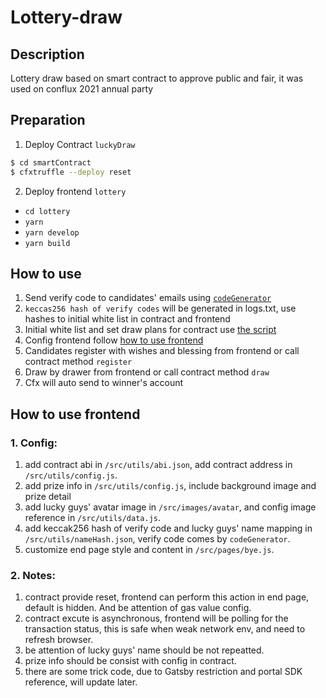 # Lottery-draw

## Description

Lottery draw based on smart contract to approve public and fair, it was used on conflux 2021 annual party

## Preparation

1. Deploy Contract `luckyDraw`

```sh
$ cd smartContract
$ cfxtruffle --deploy reset
```

2. Deploy frontend `lottery`

- `cd lottery`
- `yarn`
- `yarn develop`
- `yarn build`

## How to use

1. Send verify code to candidates' emails using [`codeGenerator`](./codeGenerator/readme.md)
2. `keccas256 hash of verify codes` will be generated in logs.txt, use hashes to initial white list in contract and frontend
2. Initial white list and set draw plans for contract use [the script ](./smartContract/execute/run.js)
3. Config frontend follow [how to use frontend](#jump)
4. Candidates register with wishes and blessing from frontend or call contract method `register`
5. Draw by drawer from frontend or call contract method `draw`
6. Cfx will auto send to winner's account

<span id="jump"></span>
## How to use frontend

### 1. Config:

1. add contract abi in `/src/utils/abi.json`, add contract address in `/src/utils/config.js`.
2. add prize info in `/src/utils/config.js`, include background image and prize detail
3. add lucky guys' avatar image in `/src/images/avatar`, and config image reference in `/src/utils/data.js`.
4. add keccak256 hash of verify code and lucky guys' name mapping in `/src/utils/nameHash.json`, verify code comes by `codeGenerator`.
5. customize end page style and content in `/src/pages/bye.js`.

### 2. Notes:

1. contract provide reset, frontend can perform this action in end page, default is hidden. And be attention of gas value config.
2. contract excute is asynchronous, frontend will be polling for the transaction status, this is safe when weak network env, and need to refresh browser.
3. be attention of lucky guys' name should be not repeatted.
4. prize info should be consist with config in contract.
5. there are some trick code, due to Gatsby restriction and portal SDK reference, will update later.

